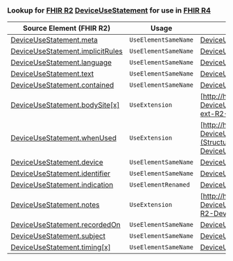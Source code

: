 ### Lookup for [FHIR R2](https://hl7.org/fhir/DSTU2/) [DeviceUseStatement](https://hl7.org/fhir/DSTU2/DeviceUseStatement.html) for use in [FHIR R4](https://hl7.org/fhir/R4/)

| Source Element (FHIR R2) | Usage | Target |
| -------------- | ----- | ------ |
| [DeviceUseStatement.meta](https://hl7.org/fhir/DSTU2/DeviceUseStatement.html#resource) | `UseElementSameName` | [DeviceUseStatement.meta](https://hl7.org/fhir/R4/DeviceUseStatement.html#resource) |
| [DeviceUseStatement.implicitRules](https://hl7.org/fhir/DSTU2/DeviceUseStatement.html#resource) | `UseElementSameName` | [DeviceUseStatement.implicitRules](https://hl7.org/fhir/R4/DeviceUseStatement.html#resource) |
| [DeviceUseStatement.language](https://hl7.org/fhir/DSTU2/DeviceUseStatement.html#resource) | `UseElementSameName` | [DeviceUseStatement.language](https://hl7.org/fhir/R4/DeviceUseStatement.html#resource) |
| [DeviceUseStatement.text](https://hl7.org/fhir/DSTU2/DeviceUseStatement.html#resource) | `UseElementSameName` | [DeviceUseStatement.text](https://hl7.org/fhir/R4/DeviceUseStatement.html#resource) |
| [DeviceUseStatement.contained](https://hl7.org/fhir/DSTU2/DeviceUseStatement.html#resource) | `UseElementSameName` | [DeviceUseStatement.contained](https://hl7.org/fhir/R4/DeviceUseStatement.html#resource) |
| [DeviceUseStatement.bodySite[x]](https://hl7.org/fhir/DSTU2/DeviceUseStatement.html#resource) | `UseExtension` | [http://hl7.org/fhir/1.0/StructureDefinition/extension-DeviceUseStatement.bodySite](StructureDefinition-ext-R2-DeviceUseStatement.bodySite.html) |
| [DeviceUseStatement.whenUsed](https://hl7.org/fhir/DSTU2/DeviceUseStatement.html#resource) | `UseExtension` | [http://hl7.org/fhir/1.0/StructureDefinition/extension-DeviceUseStatement.whenUsed](StructureDefinition-ext-R2-DeviceUseStatement.whenUsed.html) |
| [DeviceUseStatement.device](https://hl7.org/fhir/DSTU2/DeviceUseStatement.html#resource) | `UseElementSameName` | [DeviceUseStatement.device](https://hl7.org/fhir/R4/DeviceUseStatement.html#resource) |
| [DeviceUseStatement.identifier](https://hl7.org/fhir/DSTU2/DeviceUseStatement.html#resource) | `UseElementSameName` | [DeviceUseStatement.identifier](https://hl7.org/fhir/R4/DeviceUseStatement.html#resource) |
| [DeviceUseStatement.indication](https://hl7.org/fhir/DSTU2/DeviceUseStatement.html#resource) | `UseElementRenamed` | [DeviceUseStatement.reasonCode](https://hl7.org/fhir/R4/DeviceUseStatement.html#resource) |
| [DeviceUseStatement.notes](https://hl7.org/fhir/DSTU2/DeviceUseStatement.html#resource) | `UseExtension` | [http://hl7.org/fhir/1.0/StructureDefinition/extension-DeviceUseStatement.notes](StructureDefinition-ext-R2-DeviceUseStatement.notes.html) |
| [DeviceUseStatement.recordedOn](https://hl7.org/fhir/DSTU2/DeviceUseStatement.html#resource) | `UseElementSameName` | [DeviceUseStatement.recordedOn](https://hl7.org/fhir/R4/DeviceUseStatement.html#resource) |
| [DeviceUseStatement.subject](https://hl7.org/fhir/DSTU2/DeviceUseStatement.html#resource) | `UseElementSameName` | [DeviceUseStatement.subject](https://hl7.org/fhir/R4/DeviceUseStatement.html#resource) |
| [DeviceUseStatement.timing[x]](https://hl7.org/fhir/DSTU2/DeviceUseStatement.html#resource) | `UseElementSameName` | [DeviceUseStatement.timing[x]](https://hl7.org/fhir/R4/DeviceUseStatement.html#resource) |
